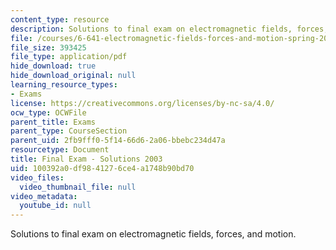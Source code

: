 ```yaml
---
content_type: resource
description: Solutions to final exam on electromagnetic fields, forces, and motion.
file: /courses/6-641-electromagnetic-fields-forces-and-motion-spring-2005/100392a0df9841276ce4a1748b90bd70_finalsoln_s03.pdf
file_size: 393425
file_type: application/pdf
hide_download: true
hide_download_original: null
learning_resource_types:
- Exams
license: https://creativecommons.org/licenses/by-nc-sa/4.0/
ocw_type: OCWFile
parent_title: Exams
parent_type: CourseSection
parent_uid: 2fb9fff0-5f14-66d6-2a06-bbebc234d47a
resourcetype: Document
title: Final Exam - Solutions 2003
uid: 100392a0-df98-4127-6ce4-a1748b90bd70
video_files:
  video_thumbnail_file: null
video_metadata:
  youtube_id: null
---
```

Solutions to final exam on electromagnetic fields, forces, and motion.